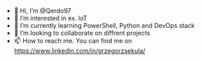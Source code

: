 - 👋 Hi, I’m @Qerdo97
- 👀 I’m interested in ex. IoT
- 🌱 I’m currently learning PowerShell, Python and DevOps stack
- 💞️ I’m looking to collaborate on diffrent projects
- 📫 How to reach me. You can find me on https://www.linkedin.com/in/grzegorzsekula/

<!---
Qerdo97/Qerdo97 is a ✨ special ✨ repository because its `README.md` (this file) appears on your GitHub profile.
You can click the Preview link to take a look at your changes.
--->
